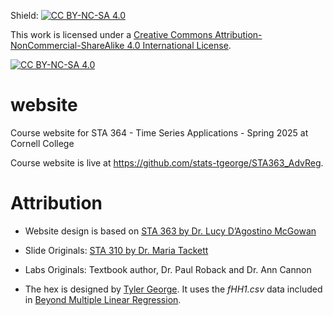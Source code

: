 Shield: [![CC BY-NC-SA 4.0][cc-by-nc-sa-shield]][cc-by-nc-sa]

This work is licensed under a
[Creative Commons Attribution-NonCommercial-ShareAlike 4.0 International License][cc-by-nc-sa].

[![CC BY-NC-SA 4.0][cc-by-nc-sa-image]][cc-by-nc-sa]

[cc-by-nc-sa]: http://creativecommons.org/licenses/by-nc-sa/4.0/
[cc-by-nc-sa-image]: https://licensebuttons.net/l/by-nc-sa/4.0/88x31.png
[cc-by-nc-sa-shield]: https://img.shields.io/badge/License-CC%20BY--NC--SA%204.0-lightgrey.svg

# website

Course website for STA 364 - Time Series Applications - Spring 2025 at Cornell College

Course website is live at https://github.com/stats-tgeorge/STA363_AdvReg.

# Attribution


- Website design is based on [STA 363 by Dr. Lucy D’Agostino McGowan](https://sta-363-s23.github.io/website/)

- Slide Originals: [STA 310 by Dr. Maria Tackett](https://github.com/sta310-sp22/slides)

- Labs Originals: Textbook author, Dr. Paul Roback and Dr. Ann Cannon

- The hex is designed by [Tyler George](https://stats-tgeorge.github.io/personal_website/about.html). It uses the *fHH1.csv* data included in [Beyond Multiple Linear Regression](https://bookdown.org/roback/bookdown-BeyondMLR/).




